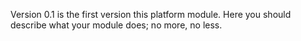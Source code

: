 Version 0.1 is the first version this platform module. Here you should describe
what your module does; no more, no less.
